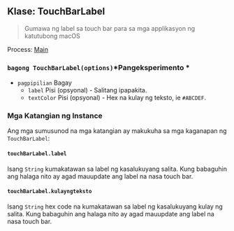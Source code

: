 ## Klase: TouchBarLabel

> Gumawa ng label sa touch bar para sa mga applikasyon ng katutubong macOS

Process: [Main](../tutorial/quick-start.md#main-process)

### `bagong TouchBarLabel(options)`*Pangeksperimento *

* `pagpipilian` Bagay 
  * `label` Pisi (opsyonal) - Salitang ipapakita.
  * `textColor` Pisi (opsyonal) - Hex na kulay ng teksto, ie `#ABCDEF`.

### Mga Katangian ng Instance

Ang mga sumusunod na mga katangian ay makukuha sa mga kaganapan ng `TouchBarLabel`:

#### `touchBarLabel.label`

Isang `String` kumakatawan sa label ng kasalukuyang salita. Kung babaguhin ang halaga nito ay agad mauupdate ang label na nasa touch bar.

#### `touchBarLabel.kulayngteksto`

Isang `String` hex code na kumakatawan sa label ng kasalukuyang kulay ng salita. Kung babaguhin ang halaga nito ay agad mauupdate ang label na nasa touch bar.